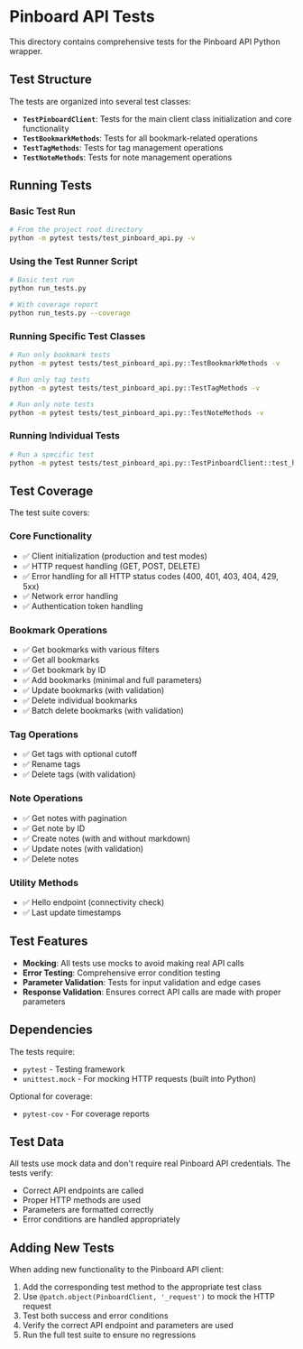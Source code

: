 # Pinboard API Tests

This directory contains comprehensive tests for the Pinboard API Python wrapper.

## Test Structure

The tests are organized into several test classes:

- **`TestPinboardClient`**: Tests for the main client class initialization and core functionality
- **`TestBookmarkMethods`**: Tests for all bookmark-related operations
- **`TestTagMethods`**: Tests for tag management operations  
- **`TestNoteMethods`**: Tests for note management operations

## Running Tests

### Basic Test Run

```bash
# From the project root directory
python -m pytest tests/test_pinboard_api.py -v
```

### Using the Test Runner Script

```bash
# Basic test run
python run_tests.py

# With coverage report
python run_tests.py --coverage
```

### Running Specific Test Classes

```bash
# Run only bookmark tests
python -m pytest tests/test_pinboard_api.py::TestBookmarkMethods -v

# Run only tag tests
python -m pytest tests/test_pinboard_api.py::TestTagMethods -v

# Run only note tests
python -m pytest tests/test_pinboard_api.py::TestNoteMethods -v
```

### Running Individual Tests

```bash
# Run a specific test
python -m pytest tests/test_pinboard_api.py::TestPinboardClient::test_hello -v
```

## Test Coverage

The test suite covers:

### Core Functionality
- ✅ Client initialization (production and test modes)
- ✅ HTTP request handling (GET, POST, DELETE)
- ✅ Error handling for all HTTP status codes (400, 401, 403, 404, 429, 5xx)
- ✅ Network error handling
- ✅ Authentication token handling

### Bookmark Operations
- ✅ Get bookmarks with various filters
- ✅ Get all bookmarks
- ✅ Get bookmark by ID
- ✅ Add bookmarks (minimal and full parameters)
- ✅ Update bookmarks (with validation)
- ✅ Delete individual bookmarks
- ✅ Batch delete bookmarks (with validation)

### Tag Operations
- ✅ Get tags with optional cutoff
- ✅ Rename tags
- ✅ Delete tags (with validation)

### Note Operations
- ✅ Get notes with pagination
- ✅ Get note by ID
- ✅ Create notes (with and without markdown)
- ✅ Update notes (with validation)
- ✅ Delete notes

### Utility Methods
- ✅ Hello endpoint (connectivity check)
- ✅ Last update timestamps

## Test Features

- **Mocking**: All tests use mocks to avoid making real API calls
- **Error Testing**: Comprehensive error condition testing
- **Parameter Validation**: Tests for input validation and edge cases
- **Response Validation**: Ensures correct API calls are made with proper parameters

## Dependencies

The tests require:
- `pytest` - Testing framework
- `unittest.mock` - For mocking HTTP requests (built into Python)

Optional for coverage:
- `pytest-cov` - For coverage reports

## Test Data

All tests use mock data and don't require real Pinboard API credentials. The tests verify:
- Correct API endpoints are called
- Proper HTTP methods are used
- Parameters are formatted correctly
- Error conditions are handled appropriately

## Adding New Tests

When adding new functionality to the Pinboard API client:

1. Add the corresponding test method to the appropriate test class
2. Use `@patch.object(PinboardClient, '_request')` to mock the HTTP request
3. Test both success and error conditions
4. Verify the correct API endpoint and parameters are used
5. Run the full test suite to ensure no regressions
